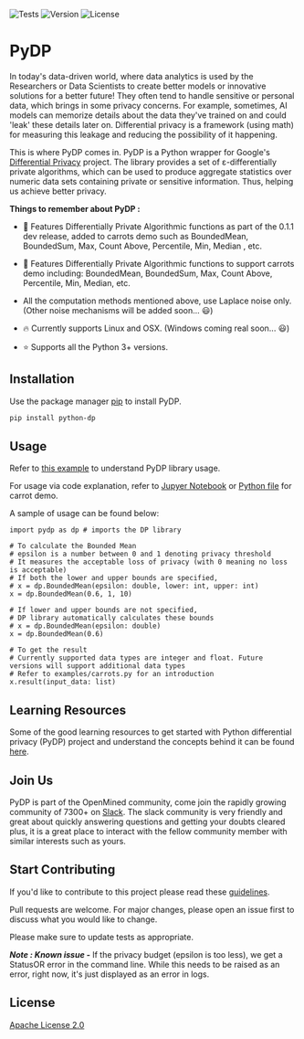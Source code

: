 ![Tests](https://img.shields.io/github/workflow/status/OpenMined/PyDP/Tests)
![Version](https://img.shields.io/github/v/tag/OpenMined/PyDP?color=green&label=pypi)
![License](https://img.shields.io/github/license/OpenMined/PyDP)


# PyDP

In today's data-driven world, where data analytics is used by the Researchers or Data Scientists to create better models or innovative solutions for a better future! They often tend to handle sensitive or personal data, which brings in some privacy concerns. For example, sometimes, AI models can memorize details about the data they've trained on and could 'leak' these details later on. Differential privacy is a framework (using math) for measuring this leakage and reducing the possibility of it happening. 

This is where PyDP comes in. PyDP is a Python wrapper for Google's [Differential Privacy](https://github.com/google/differential-privacy) project. The library provides a set of ε-differentially private algorithms, which can be used to produce aggregate statistics over numeric data sets containing private or sensitive information. Thus, helping us achieve better privacy.

**Things to remember about PyDP :**

- :rocket: Features Differentially Private Algorithmic functions as part of the 0.1.1 dev release, added to carrots demo such as BoundedMean, BoundedSum, Max, Count Above, Percentile, Min, Median , etc.  

- :rocket: Features Differentially Private Algorithmic functions to support carrots demo including: BoundedMean, BoundedSum, Max, Count Above, Percentile, Min, Median, etc.  

- All the computation methods mentioned above, use Laplace noise only. (Other noise mechanisms will be added soon... :smiley:)
- :fire: Currently supports Linux and OSX. (Windows coming real soon... :smiley:)
- :star: Supports all the Python 3+ versions.

## Installation
Use the package manager [pip](https://pip.pypa.io/en/stable/) to install PyDP.

```bash
pip install python-dp
```

## Usage
Refer to [this example](https://github.com/OpenMined/PyDP/tree/dev/examples) to understand PyDP library usage.

For usage via code explanation, refer to [Jupyer Notebook](https://github.com/OpenMined/PyDP/blob/dev/examples/1.1%20-%20Introductions%20to%20PyDP.ipynb) or [Python file](https://github.com/OpenMined/PyDP/blob/dev/examples/carrots.py) for carrot demo.

A sample of usage can be found below:

```
import pydp as dp # imports the DP library

# To calculate the Bounded Mean
# epsilon is a number between 0 and 1 denoting privacy threshold
# It measures the acceptable loss of privacy (with 0 meaning no loss is acceptable)
# If both the lower and upper bounds are specified, 
# x = dp.BoundedMean(epsilon: double, lower: int, upper: int)
x = dp.BoundedMean(0.6, 1, 10)

# If lower and upper bounds are not specified, 
# DP library automatically calculates these bounds
# x = dp.BoundedMean(epsilon: double)
x = dp.BoundedMean(0.6)

# To get the result
# Currently supported data types are integer and float. Future versions will support additional data types
# Refer to examples/carrots.py for an introduction
x.result(input_data: list)

```

## Learning Resources
Some of the good learning resources to get started with Python differential privacy (PyDP) project and understand the concepts behind it can be found [here](https://github.com/OpenMined/PyDP/blob/dev/resources.md).

## Join Us
PyDP is part of the OpenMined community, come join the rapidly growing community of 7300+ on [Slack](http://slack.openmined.org/). The slack community is very friendly and great about quickly answering questions and getting your doubts cleared plus, it is a great place to interact with the fellow community member with similar interests such as yours.

## Start Contributing

If you'd like to contribute to this project please read these [guidelines](https://github.com/OpenMined/PyDP/blob/dev/contributing.md).

Pull requests are welcome. For major changes, please open an issue first to discuss what you would like to change.

Please make sure to update tests as appropriate.

***Note : Known issue -***  If the privacy budget (epsilon is too less), we get a StatusOR error in the command line. While this needs to be raised as an error, right now, it's just displayed as an error in logs.

<!-- ## Contributors -->


## License
[Apache License 2.0](https://choosealicense.com/licenses/apache-2.0/)

